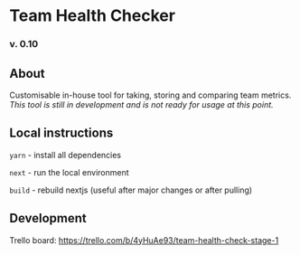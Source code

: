 # Team Health Checker

### v. 0.10

## About

Customisable in-house tool for taking, storing and comparing team metrics.
_This tool is still in development and is not ready for usage at this point._

## Local instructions

`yarn` - install all dependencies

`next` - run the local environment

`build` - rebuild nextjs (useful after major changes or after pulling)

## Development

Trello board: https://trello.com/b/4yHuAe93/team-health-check-stage-1
